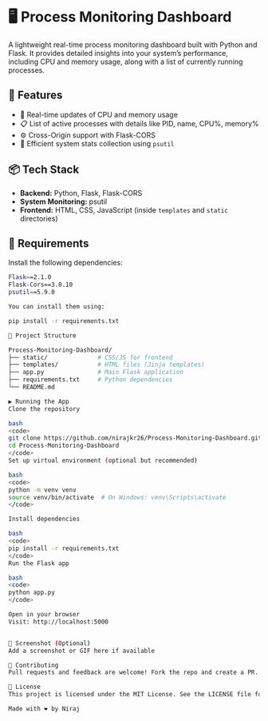 # 🖥️ Process Monitoring Dashboard

A lightweight real-time process monitoring dashboard built with Python and Flask. It provides detailed insights into your system’s performance, including CPU and memory usage, along with a list of currently running processes.

## 🚀 Features

- 🔄 Real-time updates of CPU and memory usage
- 📋 List of active processes with details like PID, name, CPU%, memory%
- ⚙️ Cross-Origin support with Flask-CORS
- 🧠 Efficient system stats collection using `psutil`

## 📦 Tech Stack

- **Backend:** Python, Flask, Flask-CORS
- **System Monitoring:** psutil
- **Frontend:** HTML, CSS, JavaScript (inside `templates` and `static` directories)

## 🐍 Requirements

Install the following dependencies:

```bash
Flask==2.1.0
Flask-Cors==3.0.10
psutil==5.9.0

You can install them using:

pip install -r requirements.txt

📂 Project Structure

Process-Monitoring-Dashboard/
├── static/              # CSS/JS for frontend
├── templates/           # HTML files (Jinja templates)
├── app.py               # Main Flask application
├── requirements.txt     # Python dependencies
└── README.md

▶️ Running the App
Clone the repository

bash
<code>
git clone https://github.com/nirajkr26/Process-Monitoring-Dashboard.git
cd Process-Monitoring-Dashboard
</code>
Set up virtual environment (optional but recommended)

bash
<code>
python -m venv venv
source venv/bin/activate  # On Windows: venv\Scripts\activate
</code>

Install dependencies

bash
<code>
pip install -r requirements.txt
</code>
Run the Flask app

bash
<code>
python app.py
</code>

Open in your browser
Visit: http://localhost:5000


📸 Screenshot (Optional)
Add a screenshot or GIF here if available

🤝 Contributing
Pull requests and feedback are welcome! Fork the repo and create a PR.

📄 License
This project is licensed under the MIT License. See the LICENSE file for details.

Made with ❤️ by Niraj